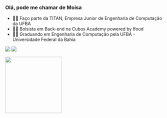 
### Olá, pode me chamar de Moisa

- 👨‍💻 Faço parte da TITAN, Empresa Junior de Engenharia de Computação da UFBA
- 👨‍💻 Bolsista em Back-end na Cubos Academy powered by Ifood
- 👨‍💻 Graduando em Engenharia de Computação pela UFBA - Universidade Federal da Bahia




[<img src="https://img.shields.io/badge/linkedin-%230077B5.svg?&style=for-the-badge&logo=linkedin&logoColor=white" />](https://www.linkedin.com/in/mois%C3%A9s-teles-39867b227/)
[<img src = "https://img.shields.io/badge/instagram-%23E4405F.svg?&style=for-the-badge&logo=instagram&logoColor=white">](https://www.instagram.com/Moisa_teles/) 

 <div>
    

 <img align="center" height="180em" src="https://github-readme-stats.vercel.app/api/top-langs/?username=Moisa0&theme=dark&hide_border=false&include_all_commits=true&count_private=true&layout=compact"/>



 </div>
 
 

        

